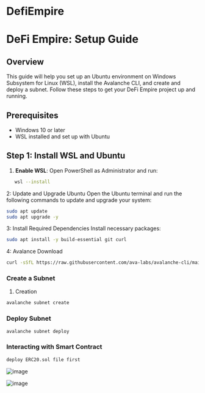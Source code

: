 # DefiEmpire

# DeFi Empire: Setup Guide

## Overview

This guide will help you set up an Ubuntu environment on Windows Subsystem for Linux (WSL), install the Avalanche CLI, and create and deploy a subnet. Follow these steps to get your DeFi Empire project up and running.

## Prerequisites

- Windows 10 or later
- WSL installed and set up with Ubuntu

## Step 1: Install WSL and Ubuntu

1. **Enable WSL**:
Open PowerShell as Administrator and run:
```sh
   wsl --install
``` 
2: Update and Upgrade Ubuntu
  Open the Ubuntu terminal and run the following commands to update and upgrade your system:
  ```sh
  sudo apt update
  sudo apt upgrade -y
 ```
3: Install Required Dependencies
Install necessary packages:
 ```sh
sudo apt install -y build-essential git curl

 ```

4: Avalance Download
 ```sh
curl -sSfL https://raw.githubusercontent.com/ava-labs/avalanche-cli/main/scripts/install.sh | sh -s
 ```
### Create a Subnet
1. Creation
 ```sh
avalanche subnet create
 ```
### Deploy Subnet 

 ```sh
avalanche subnet deploy
 ```

### Interacting with Smart Contract 
```sh
deploy ERC20.sol file first 
```

![image](https://github.com/user-attachments/assets/243b35f8-02ba-4b83-9a55-20ff4dc585d7)

![image](https://github.com/user-attachments/assets/32aff21b-bfd7-4d5f-975d-fe00812ab32f)

